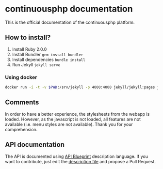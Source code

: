 continuousphp documentation
===========================

This is the official documentation of the continuousphp platform.

## How to install?

1. Install Ruby 2.0.0
2. Install Bundler ``` gem install bundler ```
3. Install dependencies ``` bundle install ```
4. Run Jekyll ``` jekyll serve ```

### Using docker

```bash
docker run -i -t -v $PWD:/srv/jekyll -p 4000:4000 jekyll/jekyll:pages jekyll serve --watch
```

## Comments

In order to have a better experience, the stylesheets from the webapp is loaded.
However, as the javascript is not loaded, all features are not available (i.e. menu styles are not available).
Thank you for your comprehension.

## API documentation

The API is documented using [API Blueprint](https://apiblueprint.org/) description language.
If you want to contribute, just edit the [description file](apiary.apib)
and propose a Pull Request.